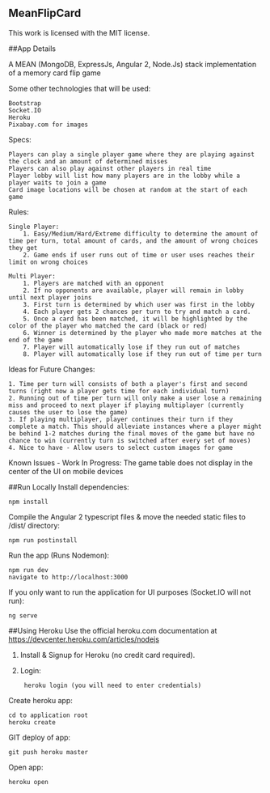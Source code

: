 ## MeanFlipCard

This work is licensed with the MIT license. 

##App Details

A MEAN (MongoDB, ExpressJs, Angular 2, Node.Js) stack implementation of a memory card flip game

Some other technologies that will be used:

	Bootstrap
	Socket.IO
	Heroku
	Pixabay.com for images

Specs: 

	Players can play a single player game where they are playing against the clock and an amount of determined misses
	Players can also play against other players in real time
	Player lobby will list how many players are in the lobby while a player waits to join a game
	Card image locations will be chosen at random at the start of each game

Rules: 

	Single Player: 
		1. Easy/Medium/Hard/Extreme difficulty to determine the amount of time per turn, total amount of cards, and the amount of wrong choices they get
		2. Game ends if user runs out of time or user uses reaches their limit on wrong choices

	Multi Player: 
		1. Players are matched with an opponent 
		2. If no opponents are available, player will remain in lobby until next player joins
		3. First turn is determined by which user was first in the lobby
		4. Each player gets 2 chances per turn to try and match a card.
		5. Once a card has been matched, it will be highlighted by the color of the player who matched the card (black or red)
		6. Winner is determined by the player who made more matches at the end of the game
		7. Player will automatically lose if they run out of matches
		8. Player will automatically lose if they run out of time per turn

Ideas for Future Changes:

	1. Time per turn will consists of both a player's first and second turns (right now a player gets time for each individual turn)
	2. Running out of time per turn will only make a user lose a remaining miss and proceed to next player if playing multiplayer (currently causes the user to lose the game)
	3. If playing multiplayer, player continues their turn if they complete a match. This should alleviate instances where a player might be behind 1-2 matches during the final moves of the game but have no chance to win (currently turn is switched after every set of moves)
	4. Nice to have - Allow users to select custom images for game

Known Issues - Work In Progress: 
	The game table does not display in the center of the UI on mobile devices

##Run Locally
Install dependencies:

	npm install

Compile the Angular 2 typescript files & move the needed static files to /dist/ directory:

	npm run postinstall

Run the app (Runs Nodemon): 

	npm run dev
	navigate to http://localhost:3000

If you only want to run the application for UI purposes (Socket.IO will not run):

	ng serve

##Using Heroku
Use the official heroku.com documentation at https://devcenter.heroku.com/articles/nodejs

1. Install & Signup for Heroku (no credit card required).
2. Login:

		heroku login (you will need to enter credentials)

Create heroku app:

	cd to application root
	heroku create

GIT deploy of app: 

	git push heroku master

Open app: 

	heroku open


 
